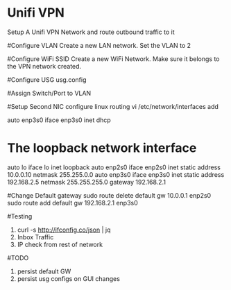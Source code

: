 # Unifi VPN
Setup A Unifi VPN Network and route outbound traffic to it

#Configure VLAN
Create a new LAN network.  Set the VLAN to 2

#Configure WiFi SSID
Create a new WiFi Network.  Make sure it belongs to the VPN network created.

#Configure USG
usg.config

#Assign Switch/Port to VLAN


#Setup Second NIC
configure linux routing
vi /etc/network/interfaces
add

auto enp3s0
iface enp3s0 inet dhcp

# The loopback network interface
auto lo
iface lo inet loopback
auto enp2s0
iface enp2s0 inet static
    address 10.0.0.10
    netmask 255.255.0.0
auto enp3s0
iface enp3s0 inet static
    address 192.168.2.5
    netmask 255.255.255.0
    gateway 192.168.2.1

#Change Default gateway
sudo route delete default gw 10.0.0.1 enp2s0
sudo route add default gw 192.168.2.1 enp3s0


#Testing
1.  curl -s http://ifconfig.co/json | jq
2.  Inbox Traffic
3.  IP check from rest of network

#TODO
1.  persist default GW
2.  persist usg configs on GUI changes
